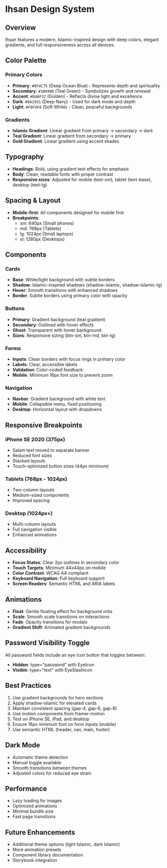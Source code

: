 # Ihsan Design System

## Overview

Ihsan features a modern, Islamic-inspired design with deep colors, elegant gradients, and full responsiveness across all devices.

## Color Palette

### Primary Colors

- **Primary**: `#0F4C75` (Deep Ocean Blue) - Represents depth and spirituality
- **Secondary**: `#1B998B` (Teal Green) - Symbolizes growth and renewal
- **Accent**: `#D4AF37` (Golden) - Reflects divine light and excellence
- **Dark**: `#0A1931` (Deep Navy) - Used for dark mode and depth
- **Light**: `#F0F4F8` (Soft White) - Clean, peaceful backgrounds

### Gradients

- **Islamic Gradient**: Linear gradient from primary → secondary → dark
- **Teal Gradient**: Linear gradient from secondary → primary
- **Gold Gradient**: Linear gradient using accent shades

## Typography

- **Headings**: Bold, using gradient text effects for emphasis
- **Body**: Clean, readable fonts with proper contrast
- **Responsive sizes**: Adjusted for mobile (text-sm), tablet (text-base), desktop (text-lg)

## Spacing & Layout

- **Mobile-first**: All components designed for mobile first
- **Breakpoints**:
  - sm: 640px (Small phones)
  - md: 768px (Tablets)
  - lg: 1024px (Small laptops)
  - xl: 1280px (Desktops)

## Components

### Cards

- **Base**: White/light background with subtle borders
- **Shadow**: Islamic-inspired shadows (shadow-islamic, shadow-islamic-lg)
- **Hover**: Smooth transitions with enhanced shadows
- **Border**: Subtle borders using primary color with opacity

### Buttons

- **Primary**: Gradient background (teal gradient)
- **Secondary**: Outlined with hover effects
- **Ghost**: Transparent with hover background
- **Sizes**: Responsive sizing (btn-sm, btn-md, btn-lg)

### Forms

- **Inputs**: Clean borders with focus rings in primary color
- **Labels**: Clear, accessible labels
- **Validation**: Color-coded feedback
- **Mobile**: Minimum 16px font size to prevent zoom

### Navigation

- **Navbar**: Gradient background with white text
- **Mobile**: Collapsible menu, fixed positioning
- **Desktop**: Horizontal layout with dropdowns

## Responsive Breakpoints

### iPhone SE 2020 (375px)

- Salam text moved to separate banner
- Reduced font sizes
- Stacked layouts
- Touch-optimized button sizes (44px minimum)

### Tablets (768px - 1024px)

- Two-column layouts
- Medium-sized components
- Improved spacing

### Desktop (1024px+)

- Multi-column layouts
- Full navigation visible
- Enhanced animations

## Accessibility

- **Focus States**: Clear 2px outlines in secondary color
- **Touch Targets**: Minimum 44x44px on mobile
- **Color Contrast**: WCAG AA compliant
- **Keyboard Navigation**: Full keyboard support
- **Screen Readers**: Semantic HTML and ARIA labels

## Animations

- **Float**: Gentle floating effect for background orbs
- **Scale**: Smooth scale transitions on interactions
- **Fade**: Opacity transitions for modals
- **Gradient Shift**: Animated gradient backgrounds

## Password Visibility Toggle

All password fields include an eye icon button that toggles between:

- **Hidden**: type="password" with EyeIcon
- **Visible**: type="text" with EyeSlashIcon

## Best Practices

1. Use gradient backgrounds for hero sections
2. Apply shadow-islamic for elevated cards
3. Maintain consistent spacing (gap-4, gap-6, gap-8)
4. Use motion components from framer-motion
5. Test on iPhone SE, iPad, and desktop
6. Ensure 16px minimum font on form inputs (mobile)
7. Use semantic HTML (header, nav, main, footer)

## Dark Mode

- Automatic theme detection
- Manual toggle available
- Smooth transitions between themes
- Adjusted colors for reduced eye strain

## Performance

- Lazy loading for images
- Optimized animations
- Minimal bundle size
- Fast page transitions

## Future Enhancements

- Additional theme options (light Islamic, dark Islamic)
- More animation presets
- Component library documentation
- Storybook integration
